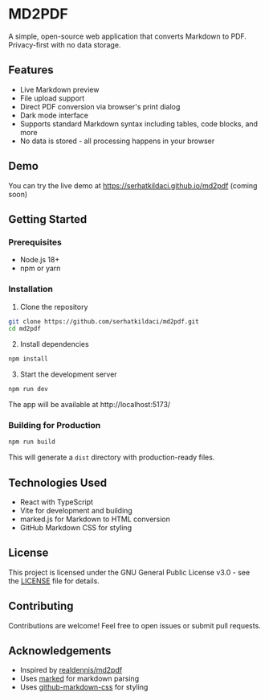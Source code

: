 # MD2PDF

A simple, open-source web application that converts Markdown to PDF. Privacy-first with no data storage.

## Features

- Live Markdown preview
- File upload support
- Direct PDF conversion via browser's print dialog
- Dark mode interface
- Supports standard Markdown syntax including tables, code blocks, and more
- No data is stored - all processing happens in your browser

## Demo

You can try the live demo at https://serhatkildaci.github.io/md2pdf (coming soon)

## Getting Started

### Prerequisites

- Node.js 18+ 
- npm or yarn

### Installation

1. Clone the repository
```bash
git clone https://github.com/serhatkildaci/md2pdf.git
cd md2pdf
```

2. Install dependencies
```bash
npm install
```

3. Start the development server
```bash
npm run dev
```

The app will be available at http://localhost:5173/

### Building for Production

```bash
npm run build
```

This will generate a `dist` directory with production-ready files.

## Technologies Used

- React with TypeScript
- Vite for development and building
- marked.js for Markdown to HTML conversion
- GitHub Markdown CSS for styling

## License

This project is licensed under the GNU General Public License v3.0 - see the [LICENSE](LICENSE) file for details.

## Contributing

Contributions are welcome! Feel free to open issues or submit pull requests.

## Acknowledgements

- Inspired by [realdennis/md2pdf](https://github.com/realdennis/md2pdf)
- Uses [marked](https://github.com/markedjs/marked) for markdown parsing
- Uses [github-markdown-css](https://github.com/sindresorhus/github-markdown-css) for styling
